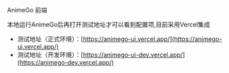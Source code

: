 AnimeGo 前端  
  
本地运行AnimeGo后再打开测试地址才可以看到配置项,目前采用Vercel集成
- 测试地址（正式环境）：[https://animego-ui.vercel.app/](https://animego-ui.vercel.app/)
- 测试地址（开发环境）：[https://animego-ui-dev.vercel.app/](https://animego-dev.vercel.app/)
